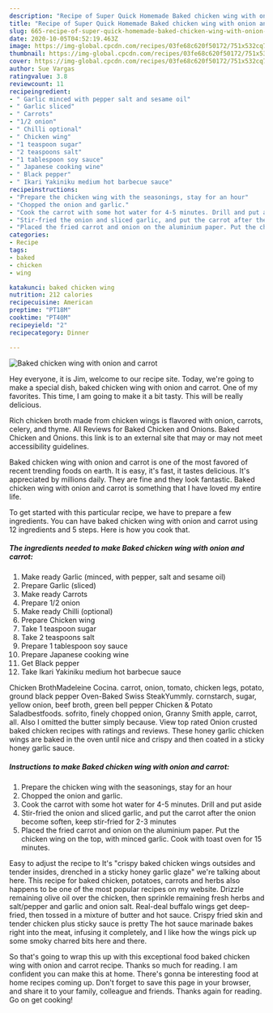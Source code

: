 ```yaml
---
description: "Recipe of Super Quick Homemade Baked chicken wing with onion and carrot"
title: "Recipe of Super Quick Homemade Baked chicken wing with onion and carrot"
slug: 665-recipe-of-super-quick-homemade-baked-chicken-wing-with-onion-and-carrot
date: 2020-10-05T04:52:19.463Z
image: https://img-global.cpcdn.com/recipes/03fe68c620f50172/751x532cq70/baked-chicken-wing-with-onion-and-carrot-recipe-main-photo.jpg
thumbnail: https://img-global.cpcdn.com/recipes/03fe68c620f50172/751x532cq70/baked-chicken-wing-with-onion-and-carrot-recipe-main-photo.jpg
cover: https://img-global.cpcdn.com/recipes/03fe68c620f50172/751x532cq70/baked-chicken-wing-with-onion-and-carrot-recipe-main-photo.jpg
author: Sue Vargas
ratingvalue: 3.8
reviewcount: 11
recipeingredient:
- " Garlic minced with pepper salt and sesame oil"
- " Garlic sliced"
- " Carrots"
- "1/2 onion"
- " Chilli optional"
- " Chicken wing"
- "1 teaspoon sugar"
- "2 teaspoons salt"
- "1 tablespoon soy sauce"
- " Japanese cooking wine"
- " Black pepper"
- " Ikari Yakiniku medium hot barbecue sauce"
recipeinstructions:
- "Prepare the chicken wing with the seasonings, stay for an hour"
- "Chopped the onion and garlic."
- "Cook the carrot with some hot water for 4-5 minutes. Drill and put aside"
- "Stir-fried the onion and sliced garlic, and put the carrot after the onion become soften, keep stir-fried for 2-3 minutes"
- "Placed the fried carrot and onion on the aluminium paper. Put the chicken wing on the top, with minced garlic. Cook with toast oven for 15 minutes."
categories:
- Recipe
tags:
- baked
- chicken
- wing

katakunci: baked chicken wing 
nutrition: 212 calories
recipecuisine: American
preptime: "PT18M"
cooktime: "PT40M"
recipeyield: "2"
recipecategory: Dinner

---
```



![Baked chicken wing with onion and carrot](https://img-global.cpcdn.com/recipes/03fe68c620f50172/751x532cq70/baked-chicken-wing-with-onion-and-carrot-recipe-main-photo.jpg)

Hey everyone, it is Jim, welcome to our recipe site. Today, we're going to make a special dish, baked chicken wing with onion and carrot. One of my favorites. This time, I am going to make it a bit tasty. This will be really delicious.

Rich chicken broth made from chicken wings is flavored with onion, carrots, celery, and thyme. All Reviews for Baked Chicken and Onions. Baked Chicken and Onions. this link is to an external site that may or may not meet accessibility guidelines.

Baked chicken wing with onion and carrot is one of the most favored of recent trending foods on earth. It is easy, it's fast, it tastes delicious. It's appreciated by millions daily. They are fine and they look fantastic. Baked chicken wing with onion and carrot is something that I have loved my entire life.


To get started with this particular recipe, we have to prepare a few ingredients. You can have baked chicken wing with onion and carrot using 12 ingredients and 5 steps. Here is how you cook that.

<!--inarticleads1-->

##### The ingredients needed to make Baked chicken wing with onion and carrot:

1. Make ready  Garlic (minced, with pepper, salt and sesame oil)
1. Prepare  Garlic (sliced)
1. Make ready  Carrots
1. Prepare 1/2 onion
1. Make ready  Chilli (optional)
1. Prepare  Chicken wing
1. Take 1 teaspoon sugar
1. Take 2 teaspoons salt
1. Prepare 1 tablespoon soy sauce
1. Prepare  Japanese cooking wine
1. Get  Black pepper
1. Take  Ikari Yakiniku medium hot barbecue sauce


Chicken BrothMadeleine Cocina. carrot, onion, tomato, chicken legs, potato, ground black pepper Oven-Baked Swiss SteakYummly. cornstarch, sugar, yellow onion, beef broth, green bell pepper Chicken &amp; Potato Saladbestfoods. sofrito, finely chopped onion, Granny Smith apple, carrot, all. Also I omitted the butter simply because. View top rated Onion crusted baked chicken recipes with ratings and reviews. These honey garlic chicken wings are baked in the oven until nice and crispy and then coated in a sticky honey garlic sauce. 

<!--inarticleads2-->

##### Instructions to make Baked chicken wing with onion and carrot:

1. Prepare the chicken wing with the seasonings, stay for an hour
1. Chopped the onion and garlic.
1. Cook the carrot with some hot water for 4-5 minutes. Drill and put aside
1. Stir-fried the onion and sliced garlic, and put the carrot after the onion become soften, keep stir-fried for 2-3 minutes
1. Placed the fried carrot and onion on the aluminium paper. Put the chicken wing on the top, with minced garlic. Cook with toast oven for 15 minutes.


Easy to adjust the recipe to It&#39;s &#34;crispy baked chicken wings outsides and tender insides, drenched in a sticky honey garlic glaze&#34; we&#39;re talking about here. This recipe for baked chicken, potatoes, carrots and herbs also happens to be one of the most popular recipes on my website. Drizzle remaining olive oil over the chicken, then sprinkle remaining fresh herbs and salt/pepper and garlic and onion salt. Real-deal buffalo wings get deep-fried, then tossed in a mixture of butter and hot sauce. Crispy fried skin and tender chicken plus sticky sauce is pretty The hot sauce marinade bakes right into the meat, infusing it completely, and I like how the wings pick up some smoky charred bits here and there. 

So that's going to wrap this up with this exceptional food baked chicken wing with onion and carrot recipe. Thanks so much for reading. I am confident you can make this at home. There's gonna be interesting food at home recipes coming up. Don't forget to save this page in your browser, and share it to your family, colleague and friends. Thanks again for reading. Go on get cooking!
